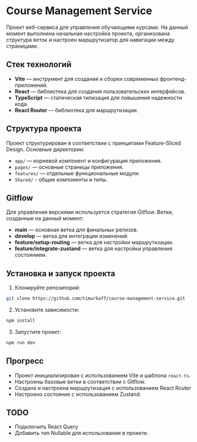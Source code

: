 # Course Management Service

Проект веб-сервиса для управления обучающими курсами. На данный момент выполнена начальная настройка проекта, организована структура веток и настроен маршрутизатор для навигации между страницами.

## Стек технологий

- **Vite** — инструмент для создания и сборки современных фронтенд-приложений.
- **React** — библиотека для создания пользовательских интерфейсов.
- **TypeScript** — статическая типизация для повышения надежности кода.
- **React Router** — библиотека для маршрутизации.

## Структура проекта

Проект структурирован в соответствии с принципами Feature-Sliced Design. Основные директории:

- `app/` — корневой компонент и конфигурация приложения.
- `pages/` — основные страницы приложения.
- `features/` — отдельные функциональные модули.
- `Shared/` - общие компоненты и типы.

## Gitflow

Для управления версиями используется стратегия Gitflow. Ветки, созданные на данный момент:

- **main** — основная ветка для финальных релизов.
- **develop** — ветка для интеграции изменений.
- **feature/setup-routing** — ветка для настройки маршрутизации.
- **feature/integrate-zustand** — ветка для настройки управления состоянием.

## Установка и запуск проекта

1. Клонируйте репозиторий:
```bash
git clone https://github.com/timurkaff/course-management-service.git
```

2. Установите зависимости:
```bash
npm install
```

3. Запустите проект:
```bash
npm run dev
```
## Прогресс

- Проект инициализирован с использованием Vite и шаблона `react-ts`.
- Настроены базовые ветки в соответствии с Gitflow.
- Создана и настроена маршрутизация с использованием React Router
- Настроено состояние с использованием Zustand.

## TODO
- Подключить React Query
- Добавить тип Nullable для использования в проекте.
